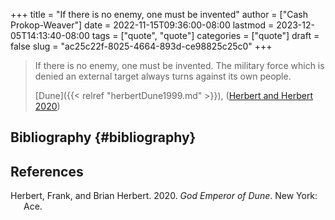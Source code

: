 +++
title = "If there is no enemy, one must be invented"
author = ["Cash Prokop-Weaver"]
date = 2022-11-15T09:36:00-08:00
lastmod = 2023-12-05T14:13:40-08:00
tags = ["quote", "quote"]
categories = ["quote"]
draft = false
slug = "ac25c22f-8025-4664-893d-ce98825c25c0"
+++

> If there is no enemy, one must be invented. The military force which is denied an external target always turns against its own people.
>
> [Dune]({{< relref "herbertDune1999.md" >}}), (<a href="#citeproc_bib_item_1">Herbert and Herbert 2020</a>)


## Bibliography {#bibliography}

## References

<style>.csl-entry{text-indent: -1.5em; margin-left: 1.5em;}</style><div class="csl-bib-body">
  <div class="csl-entry"><a id="citeproc_bib_item_1"></a>Herbert, Frank, and Brian Herbert. 2020. <i>God Emperor of Dune</i>. New York: Ace.</div>
</div>
